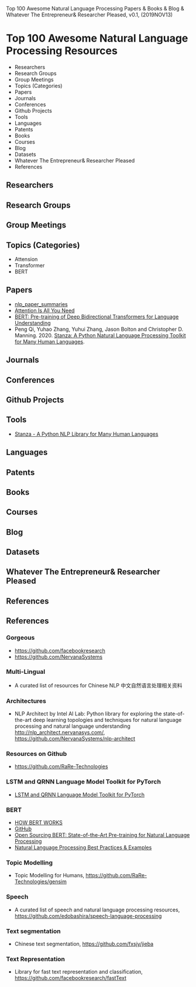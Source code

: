 Top 100 Awesome Natural Language Processing Papers & Books & Blog & Whatever The Entrepreneur& Researcher Pleased, v0.1, 
(2019NOV13)

# Top 100 Awesome Natural Language Processing Resources
+ Researchers
+ Research Groups
+ Group Meetings
+ Topics (Categories)
+ Papers
+ Journals
+ Conferences
+ Github Projects
+ Tools
+ Languages
+ Patents
+ Books
+ Courses
+ Blog
+ Datasets
+ Whatever The Entrepreneur& Researcher Pleased
+ References



## Researchers

## Research Groups

## Group Meetings

## Topics (Categories)
+ Attension 
+ Transformer
+ BERT

## Papers
+ [nlp_paper_summaries](https://github.com/dair-ai/nlp_paper_summaries)
+ [Attention Is All You Need](https://arxiv.org/abs/1706.03762)
+ [BERT: Pre-training of Deep Bidirectional Transformers for Language Understanding](https://arxiv.org/abs/1810.04805)
+ Peng Qi, Yuhao Zhang, Yuhui Zhang, Jason Bolton and Christopher D. Manning. 2020. [Stanza: A Python Natural Language Processing Toolkit for Many Human Languages](https://arxiv.org/abs/2003.07082).

## Journals

## Conferences

## Github Projects

## Tools
+ [Stanza - A Python NLP Library for Many Human Languages](https://stanfordnlp.github.io/stanza/)

## Languages

## Patents

## Books

## Courses

## Blog

## Datasets

## Whatever The Entrepreneur& Researcher Pleased

## References

## References 

### Gorgeous
+ https://github.com/facebookresearch
+ https://github.com/NervanaSystems

### Multi-Lingual
+ A curated list of resources for Chinese NLP 中文自然语言处理相关资料

### Architectures
+ NLP Architect by Intel AI Lab: Python library for exploring the state-of-the-art deep learning topologies and techniques for natural language processing and natural language understanding http://nlp_architect.nervanasys.com/, https://github.com/NervanaSystems/nlp-architect

### Resources on Github
+ https://github.com/RaRe-Technologies

### LSTM and QRNN Language Model Toolkit for PyTorch
+ [LSTM and QRNN Language Model Toolkit for PyTorch](https://github.com/salesforce/awd-lstm-lm)
 
### BERT
+ [HOW BERT WORKS](https://arxiv.org/pdf/2002.12327.pdf)
+ [GitHub](https://github.com/google-research/bert)
+ [Open Sourcing BERT: State-of-the-Art Pre-training for Natural Language Processing](https://ai.googleblog.com/2018/11/open-sourcing-bert-state-of-art-pre.html)
+ [Natural Language Processing Best Practices & Examples](https://github.com/microsoft/nlp-recipes)


### Topic Modelling
+ Topic Modelling for Humans, https://github.com/RaRe-Technologies/gensim

### Speech
+ A curated list of speech and natural language processing resources, https://github.com/edobashira/speech-language-processing

### Text segmentation 
+ Chinese text segmentation, https://github.com/fxsjy/jieba

### Text Representation
+ Library for fast text representation and classification, https://github.com/facebookresearch/fastText


